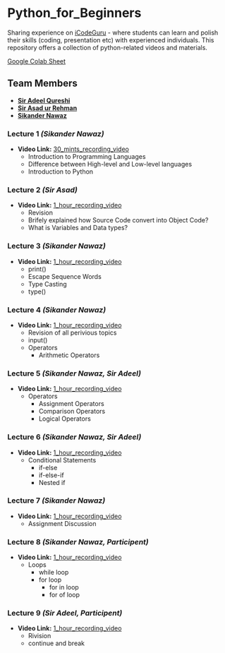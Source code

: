 # Python_for_Beginners
Sharing experience on [iCodeGuru](https://icodeguru.weebly.com/) - where students can learn and polish their skills (coding, presentation etc) with experienced individuals. This repository offers a collection of python-related videos and materials.

[Google Colab Sheet](https://colab.research.google.com/drive/1MZQSbFPSa0z5cddZoeFAYBf1SvvAtXcD?usp=sharing)

## Team Members 
- **[Sir Adeel Qureshi](https://www.linkedin.com/in/adeelrqureshi/)**
- **[Sir Asad ur Rehman](https://www.linkedin.com/in/asadurrahman1/)**
- **[Sikander Nawaz](https://www.linkedin.com/in/sikander-nawaz/)**

### Lecture 1 <i>(Sikander Nawaz)</i>
- **Video Link:** [30_mints_recording_video](https://www.facebook.com/watch/live/?ref=watch_permalink&v=26001124209474858)
  * Introduction to Programming Languages 
  * Difference between High-level and Low-level languages 
  * Introduction to Python

### Lecture 2 <i>(Sir Asad)</i>
- **Video Link:** [1_hour_recording_video](https://www.facebook.com/watch/live/?ref=watch_permalink&v=1848174179033228)
  * Revision
  * Brifely explained how Source Code convert into Object Code?
  * What is Variables and Data types?

### Lecture 3 <i>(Sikander Nawaz)</i>
- **Video Link:** [1_hour_recording_video](https://www.facebook.com/iCodeguru/videos/679732697568040/)
  * print()
  * Escape Sequence Words 
  * Type Casting
  * type()

### Lecture 4 <i>(Sikander Nawaz)</i>
- **Video Link:** [1_hour_recording_video](https://www.facebook.com/iCodeguru/videos/807386234593860)
  * Revision of all perivious topics
  * input() 
  * Operators
     * Arithmetic Operators

### Lecture 5 <i>(Sikander Nawaz, Sir Adeel)</i>
- **Video Link:** [1_hour_recording_video](https://www.facebook.com/iCodeguru/videos/1106353910444433/)
  * Operators
     * Assignment Operators
     * Comparison Operators
     * Logical Operators

### Lecture 6 <i>(Sikander Nawaz, Sir Adeel)</i>
- **Video Link:** [1_hour_recording_video](https://www.facebook.com/iCodeguru/videos/398426393102928/)
  * Conditional Statements
     * if-else
     * if-else-if
     * Nested if

### Lecture 7 <i>(Sikander Nawaz)</i>
- **Video Link:** [1_hour_recording_video](https://www.facebook.com/iCodeguru/videos/1479249049661395)
  * Assignment Discussion
 
### Lecture 8 <i>(Sikander Nawaz, Participent)</i>
- **Video Link:** [1_hour_recording_video](https://www.facebook.com/iCodeguru/videos/972583270741978)
  * Loops
    * while loop
    * for loop
      * for in loop
      * for of loop

### Lecture 9 <i>(Sir Adeel, Participent)</i>
- **Video Link:** [1_hour_recording_video](https://www.facebook.com/watch/live/?ref=search&v=1672682236805438)
  * Rivision
  * continue and break
